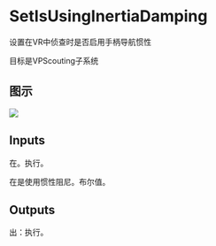 # SetIsUsingInertiaDamping

设置在VR中侦查时是否启用手柄导航惯性

目标是VPScouting子系统

## 图示

![]($-20221218-21312806.png)

## Inputs

在。执行。

在是使用惯性阻尼。布尔值。  

## Outputs

出：执行。
